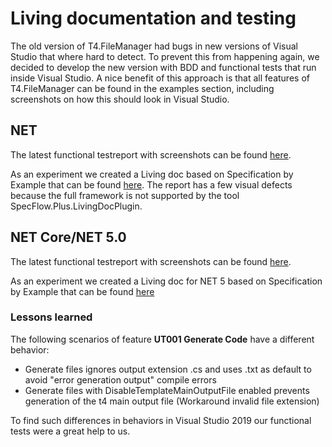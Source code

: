 # Living documentation and testing

The old version of T4.FileManager had bugs in new versions of Visual Studio that where hard to detect. To prevent this from happening again, we decided to develop the new version with BDD and functional tests that run inside Visual Studio. A nice benefit of this approach is that all features of T4.FileManager can be found in the examples section, including screenshots on how this should look in Visual Studio. 

## NET

The latest functional testreport with screenshots can be found [here](../T4FileManagerVisualStudio.html). 

As an experiment we created a Living doc based on Specification by Example that can be found [here](../T4.FileManager.AcceptanceCriteria.dll.html). The report has a few visual defects because the full framework is not supported by the tool SpecFlow.Plus.LivingDocPlugin.

## NET Core/NET 5.0

The latest functional testreport with screenshots can be found [here](..\T4FileManagerVisualStudioNETCore.html). 

As an experiment we created a Living doc for NET 5 based on Specification by Example that can be found [here](../T4.FileManager.NetCore.AcceptanceCriteria.dll.html)

### Lessons learned 

The following scenarios of feature **UT001 Generate Code** have a different behavior:

- Generate files ignores output extension .cs and uses .txt as default to avoid "error generation output" compile errors
- Generate files with DisableTemplateMainOutputFile enabled prevents generation of the t4 main output file (Workaround invalid file extension)

To find such differences in behaviors in Visual Studio 2019 our functional tests were a great help to us.



